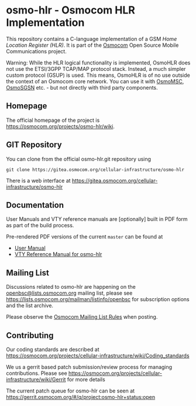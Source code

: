 osmo-hlr - Osmocom HLR Implementation
=====================================

This repository contains a C-language implementation of a GSM *Home
Location Register (HLR)*. It is part of the
[Osmocom](https://osmocom.org/) Open Source Mobile Communications
project.

Warning: While the HLR logical functionality is implemented, OsmoHLR
does not use the ETSI/3GPP TCAP/MAP protocol stack. Instead, a much
simpler custom protocol (GSUP) is used.  This means, OsmoHLR is of
no use outside the context of an Osmocom core network.  You can use
it with [OsmoMSC](https://osmocom.org/projects/osmomsc/wiki),
[OsmoSGSN](https://osmocom.org/projects/osmosgsn/wiki) etc. -
but not directly with third party components.

Homepage
--------

The official homepage of the project is <https://osmocom.org/projects/osmo-hlr/wiki>.

GIT Repository
--------------

You can clone from the official osmo-hlr.git repository using

	git clone https://gitea.osmocom.org/cellular-infrastructure/osmo-hlr

There is a web interface at <https://gitea.osmocom.org/cellular-infrastructure/osmo-hlr>

Documentation
-------------

User Manuals and VTY reference manuals are [optionally] built in PDF form
as part of the build process.

Pre-rendered PDF versions of the current `master` can be found at

* [User Manual](https://ftp.osmocom.org/docs/latest/osmohlr-usermanual.pdf)
* [VTY Reference Manual for osmo-hlr](https://ftp.osmocom.org/docs/latest/osmohlr-vty-reference.pdf)

Mailing List
------------

Discussions related to osmo-hlr are happening on the
openbsc@lists.osmocom.org mailing list, please see
https://lists.osmocom.org/mailman/listinfo/openbsc for subscription
options and the list archive.

Please observe the [Osmocom Mailing List
Rules](https://osmocom.org/projects/cellular-infrastructure/wiki/Mailing_List_Rules)
when posting.

Contributing
------------

Our coding standards are described at
<https://osmocom.org/projects/cellular-infrastructure/wiki/Coding_standards>

We us a gerrit based patch submission/review process for managing
contributions.  Please see
<https://osmocom.org/projects/cellular-infrastructure/wiki/Gerrit> for
more details

The current patch queue for osmo-hlr can be seen at
<https://gerrit.osmocom.org/#/q/project:osmo-hlr+status:open>
